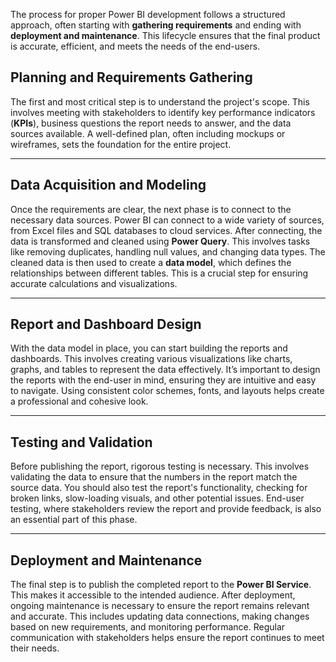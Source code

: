 The process for proper Power BI development follows a structured approach, often starting with **gathering requirements** and ending with **deployment and maintenance**. This lifecycle ensures that the final product is accurate, efficient, and meets the needs of the end-users.

## Planning and Requirements Gathering
The first and most critical step is to understand the project's scope. This involves meeting with stakeholders to identify key performance indicators (**KPIs**), business questions the report needs to answer, and the data sources available. A well-defined plan, often including mockups or wireframes, sets the foundation for the entire project.

***

## Data Acquisition and Modeling
Once the requirements are clear, the next phase is to connect to the necessary data sources. Power BI can connect to a wide variety of sources, from Excel files and SQL databases to cloud services. After connecting, the data is transformed and cleaned using **Power Query**. This involves tasks like removing duplicates, handling null values, and changing data types. The cleaned data is then used to create a **data model**, which defines the relationships between different tables. This is a crucial step for ensuring accurate calculations and visualizations.

***

## Report and Dashboard Design
With the data model in place, you can start building the reports and dashboards. This involves creating various visualizations like charts, graphs, and tables to represent the data effectively. It’s important to design the reports with the end-user in mind, ensuring they are intuitive and easy to navigate. Using consistent color schemes, fonts, and layouts helps create a professional and cohesive look. 

***

## Testing and Validation
Before publishing the report, rigorous testing is necessary. This involves validating the data to ensure that the numbers in the report match the source data. You should also test the report's functionality, checking for broken links, slow-loading visuals, and other potential issues. End-user testing, where stakeholders review the report and provide feedback, is also an essential part of this phase.

***

## Deployment and Maintenance
The final step is to publish the completed report to the **Power BI Service**. This makes it accessible to the intended audience. After deployment, ongoing maintenance is necessary to ensure the report remains relevant and accurate. This includes updating data connections, making changes based on new requirements, and monitoring performance. Regular communication with stakeholders helps ensure the report continues to meet their needs.